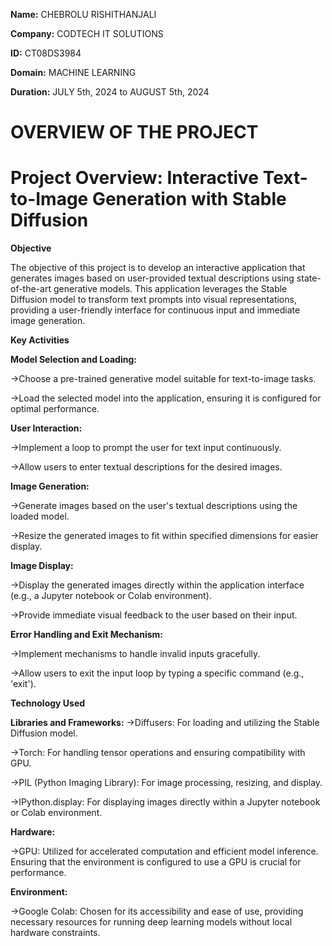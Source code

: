 **Name:** CHEBROLU RISHITHANJALI

**Company:** CODTECH IT SOLUTIONS

**ID:** CT08DS3984

**Domain:** MACHINE LEARNING

**Duration:** JULY 5th, 2024 to AUGUST 5th, 2024





# OVERVIEW OF THE PROJECT

# Project Overview: Interactive Text-to-Image Generation with Stable Diffusion

**Objective**

The objective of this project is to develop an interactive application that generates images based on user-provided textual descriptions using state-of-the-art generative models. This application leverages the Stable Diffusion model to transform text prompts into visual representations, providing a user-friendly interface for continuous input and immediate image generation.

**Key Activities**

**Model Selection and Loading:**

->Choose a pre-trained generative model suitable for text-to-image tasks.

->Load the selected model into the application, ensuring it is configured for optimal performance.

**User Interaction:**

->Implement a loop to prompt the user for text input continuously.

->Allow users to enter textual descriptions for the desired images.

**Image Generation:**

->Generate images based on the user's textual descriptions using the loaded model.

->Resize the generated images to fit within specified dimensions for easier display.

**Image Display:**

->Display the generated images directly within the application interface (e.g., a Jupyter notebook or Colab environment).

->Provide immediate visual feedback to the user based on their input.

**Error Handling and Exit Mechanism:**

->Implement mechanisms to handle invalid inputs gracefully.

->Allow users to exit the input loop by typing a specific command (e.g., 'exit').

**Technology Used**

**Libraries and Frameworks:**
->Diffusers: For loading and utilizing the Stable Diffusion model.

->Torch: For handling tensor operations and ensuring compatibility with GPU.

->PIL (Python Imaging Library): For image processing, resizing, and display.

->IPython.display: For displaying images directly within a Jupyter notebook or Colab environment.

**Hardware:**

->GPU: Utilized for accelerated computation and efficient model inference. Ensuring that the environment is configured to use a GPU is crucial for performance.

**Environment:**

->Google Colab: Chosen for its accessibility and ease of use, providing necessary resources for running deep learning models without local hardware constraints.
